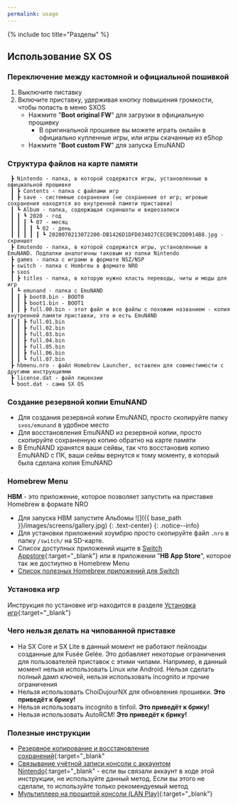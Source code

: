 ```yaml
---
permalink: usage
---
```


{% include toc title="Разделы" %}

## Использование SX OS

### Переключение между кастомной и официальной пошивкой 

1. Выключите пиставку
1. Включите приставку, удерживая кнопку повышения громкости, чтобы попасть в меню SXOS 
	* Нажмите "**Boot original FW**" для загрузки в официальную прошивку 
		* В оригинальной прошивке вы можете играть онлайн в официально купленные игры, или игры скачанные из eShop
	* Нажмите "**Boot custom FW**" для запуска EmuNAND 

### Структура файлов на карте памяти 

```
 ┣ Nintendo - папка, в которой содержатся игры, установленные в официальной прошивке
 ┃ ┣ Contents - папка с файлами игр
 ┃ ┣ save - системные сохранения (не сохранения от игр; игровые сохранения находятся во внутренней памяти приставки)
 ┃ ┗ Album - папка, содержащая скриншоты и видеозаписи
 ┃ ┃ ┗ 2020 - год
 ┃ ┃ ┃ ┗ 07 - месяц
 ┃ ┃ ┃ ┃ ┗ 02 - день
 ┃ ┃ ┃ ┃ ┃ ┗ 2020070213072200-DB1426D1DFD034027CECDE9C2DD914B8.jpg - скриншот
 ┣ Emutendo - папка, в которой содержатся игры, установленные в EmuNAND. Подпапки аналогичны таковым из папки Nintendo
 ┣ games - папка с играми в формате NSZ/NSP
 ┣ switch - папка с Hombrew в формате NRO
 ┣ sxos
 ┃ ┣ titles - папка, в которую нужно класть переводы, читы и моды для игр
 ┃ ┗ emunand - папка с EmuNAND
 ┃ ┃ ┣ boot0.bin - BOOT0
 ┃ ┃ ┣ boot1.bin - BOOT1
 ┃ ┃ ┣ full.00.bin - этот файл и все файлы с похожим названием - копия внутренней памяти приставки, это и есть EmuNAND
 ┃ ┃ ┣ full.01.bin
 ┃ ┃ ┣ full.02.bin
 ┃ ┃ ┣ full.03.bin
 ┃ ┃ ┣ full.04.bin
 ┃ ┃ ┣ full.05.bin
 ┃ ┃ ┣ full.06.bin
 ┃ ┃ ┗ full.07.bin
 ┣ hbmenu.nro - файл Homebrew Launcher, оставлен для совместимости с другими инструкциями
 ┣ license.dat - файл лицензии
 ┗ boot.dat - сама SX OS 
```
### Создание резервной копии EmuNAND 

* Для создания резервной копии EmuNAND, просто скопируйте папку `sxos/emunand` в удобное место
* Для восстановления EmuNAND из резервной копии, просто скопируйте сохраненную копию обратно на карте памяти 
* В EmuNAND хранятся ваши сейвы, так что восстановив копию EmuNAND с ПК, ваши сейвы вернутся к тому моменту, в который была сделана копия EmuNAND 

### Homebrew Menu 

**HBM** - это приложение, которое позволяет запустить на приставке Homebrew в формате NRO 

* Для запуска HBM запустите Альбомы
    ![]({{ base_path }}/images/screens/gallery.jpg) 
    {: .text-center}
    {: .notice--info}
* Для установки приложений хоумбрю просто скопируйте файл `.nro` в папку `/switch/` на SD-карте.
* Список доступных приложений ищите в [Switch Appstore](https://www.switchbru.com/appstore/#/){:target="_blank"} или в приложении "**HB App Store**", которое так же достиупно в Homebrew Menu
* [Список полезных Homebrew приложений для Switch](https://vk.com/@pg_testing-homebrew-apps-for-switch)

### Установка игр 

Инструкция по установке игр находится в разделе [Установка игр](games){:target="_blank"}

### Чего нельзя делать на чипованной приставке 

* На SX Core и SX Lite в данный момент не работают пейлоады созданные для Fusée Gelée. Это добавляет некоторые ограничения для пользователей приставок с этими чипами. Например, в данный момент нельзя использовать Linux или Android. Нельзя сделать полный дамп ключей, нельзя использовать incognito и прочие ограничения 
* Нельзя использовать ChoiDujourNX для обновления прошивки. **Это приведёт к брику!**
* Нельзя использовать incognito в tinfoil. **Это приведёт к брику!**
* Нельзя использовать AutoRCM! **Это приведёт к брику!**

### Полезные инструкции 

* [Резервное копирование и восстановление сохранений](https://switch.customfw.xyz/backup-saves){:target="_blank"
* [Связывание учётной записи консоли с аккаунтом Nintendo](https://switch.customfw.xyz/link-account){:target="_blank" - если вы связали аккаунт в ходе этой инструкции, не используйте данный метод. Если вы этого не сделали, то иcпользуйте только рекомендуемый метод 
* [Мультиплеер на прошитой консоли (LAN Play)](https://switch.customfw.xyz/lanplay){:target="_blank"}